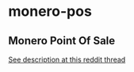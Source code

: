 # monero-pos
## Monero Point Of Sale 

[See description at this reddit thread](https://www.reddit.com/r/Monero/comments/6wyyue/coders_wanted_for_point_of_sale_pos_app_3_xmr/)
